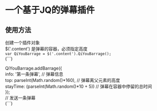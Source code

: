 # 一个基于JQ的弹幕插件
## 使用方法
创建一个插件对象  
$('.content') 是弹幕的容器，必须指定高度  
`var QiYouBarrage = $('.content').QiYouBarrage();`  
(```)  

QiYouBarrage.addBarrage({  
            info: '第一条弹幕', // 弹幕信息  
            top: parseInt(Math.random()*160), // 弹幕离父元素的高度  
            stayTime: (parseInt(Math.random()*10 + 5)) // 弹幕在容器中停留的总时间  
        });  
// 发送一条弹幕  
(```)  

